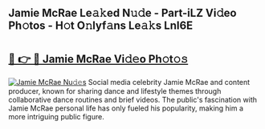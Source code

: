 ## Jamie McRae Le𝚊𝚔ed N𝚞𝚍e - Part-iLZ Vi𝚍eo Ph𝚘tos - H𝚘t O𝚗lyf𝚊ns Le𝚊𝚔s LnI6E

# <h2><a href="http://hf5e5u2.feru.top/?c=Jamie+McRae">🔗 👉 🔴 Jamie McRae Vi𝚍𝚎o Ph𝚘t𝚘𝚜</a></h2>

[![Jamie McRae Nu𝚍𝚎s](https://i.imgur.com/0TWrTi3.gif)](http://hf5e5u2.feru.top/?c=Jamie+McRae)
Social media celebrity Jamie McRae and content producer, known for sharing dance and lifestyle themes through collaborative dance routines and brief videos. The public's fascination with Jamie McRae personal life has only fueled his popularity, making him a more intriguing public figure. 
